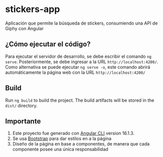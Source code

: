 # stickers-app
Aplicación que permite la búsqueda de stickers, consumiendo una API de Giphy con Angular

## ¿Cómo ejecutar el código?
Para ejecutar el servidor de desarrollo, se debe escribir el comando ```ng serve```. Posteriormente, se debe ingresar a la URL `http://localhost:4200/`. Como alternativa se puede ejecutar ```ng serve -o```, este comando abrirá automáticamente la página web con la URL `http://localhost:4200/`

## Build

Run `ng build` to build the project. The build artifacts will be stored in the `dist/` directory.

## Importante
1. Este proyecto fue generado con [Angular CLI](https://github.com/angular/angular-cli) version 16.1.3.
2. Se usa [Bootstrap](https://getbootstrap.com/) para dar estilos en a la página
3. Diseño de la página en base a componentes, de manera que cada componente posee una única responsabilidad
